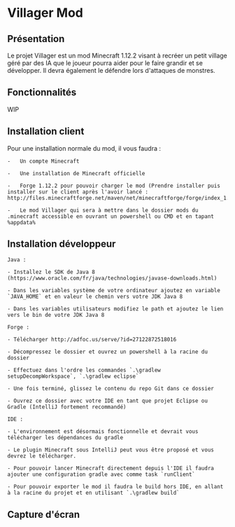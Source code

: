 # Villager Mod

## Présentation
Le projet Villager est un mod Minecraft 1.12.2 visant à recréer un petit village géré par des IA que le joueur pourra aider pour le faire grandir et se développer. Il devra également le défendre lors d'attaques de monstres.

## Fonctionnalités 
WIP

## Installation client
Pour une installation normale du mod, il vous faudra : 

    -   Un compte Minecraft

    -   Une installation de Minecraft officielle

    -   Forge 1.12.2 pour pouvoir charger le mod (Prendre installer puis installer sur le client après l'avoir lancé : http://files.minecraftforge.net/maven/net/minecraftforge/forge/index_1.12.2.html)

    -   Le mod Villager qui sera à mettre dans le dossier mods du .minecraft accessible en ouvrant un powershell ou CMD et en tapant %appdata%

## Installation développeur
    Java :

    - Installez le SDK de Java 8 (https://www.oracle.com/fr/java/technologies/javase-downloads.html)

    - Dans les variables système de votre ordinateur ajoutez en variable `JAVA_HOME` et en valeur le chemin vers votre JDK Java 8

    - Dans les variables utilisateurs modifiez le path et ajoutez le lien vers le bin de votre JDK Java 8
    
    Forge : 

    - Télécharger http://adfoc.us/serve/?id=27122872518016 

    - Décompressez le dossier et ouvrez un powershell à la racine du dossier

    - Effectuez dans l'ordre les commandes `.\gradlew setupDecompWorkspace`, `.\gradlew eclipse`

    - Une fois terminé, glissez le contenu du repo Git dans ce dossier

    - Ouvrez ce dossier avec votre IDE en tant que projet Eclipse ou Gradle (IntelliJ fortement recommandé)

    IDE :

    - L'environnement est désormais fonctionnelle et devrait vous télécharger les dépendances du gradle

    - Le plugin Minecraft sous IntelliJ peut vous être proposé et vous devrez le télécharger.

    - Pour pouvoir lancer Minecraft directement depuis l'IDE il faudra ajouter une configuration gradle avec comme task `runClient`
    
    - Pour pouvoir exporter le mod il faudra le build hors IDE, en allant à la racine du projet et en utilisant `.\gradlew build`

## Capture d'écran

